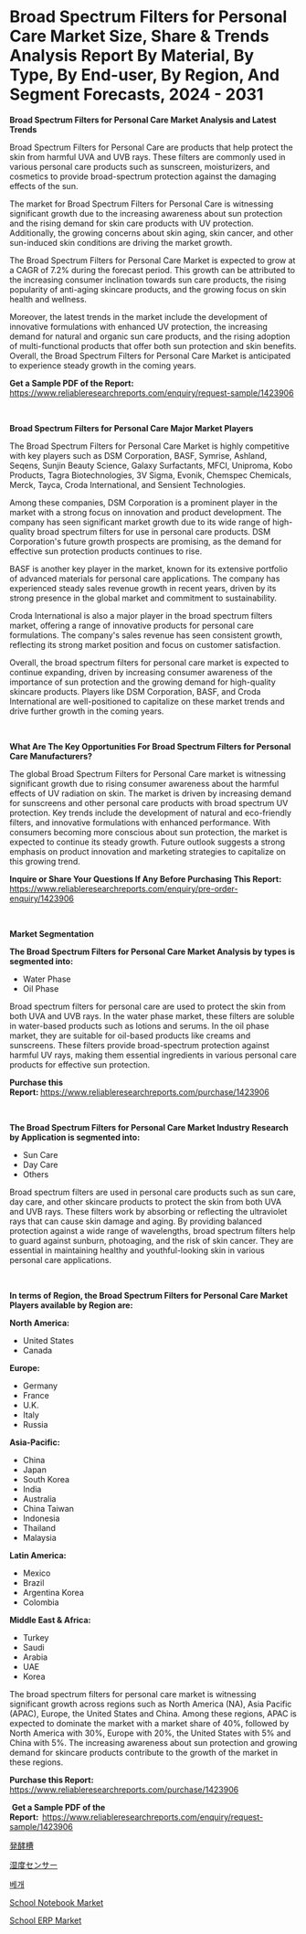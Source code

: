 <p><h1>Broad Spectrum Filters for Personal Care Market Size, Share & Trends Analysis Report By Material, By Type, By End-user, By Region, And Segment Forecasts, 2024 - 2031</h1></p><p><strong>Broad Spectrum Filters for Personal Care Market Analysis and Latest Trends</strong></p>
<p><p>Broad Spectrum Filters for Personal Care are products that help protect the skin from harmful UVA and UVB rays. These filters are commonly used in various personal care products such as sunscreen, moisturizers, and cosmetics to provide broad-spectrum protection against the damaging effects of the sun.</p><p>The market for Broad Spectrum Filters for Personal Care is witnessing significant growth due to the increasing awareness about sun protection and the rising demand for skin care products with UV protection. Additionally, the growing concerns about skin aging, skin cancer, and other sun-induced skin conditions are driving the market growth.</p><p>The Broad Spectrum Filters for Personal Care Market is expected to grow at a CAGR of 7.2% during the forecast period. This growth can be attributed to the increasing consumer inclination towards sun care products, the rising popularity of anti-aging skincare products, and the growing focus on skin health and wellness.</p><p>Moreover, the latest trends in the market include the development of innovative formulations with enhanced UV protection, the increasing demand for natural and organic sun care products, and the rising adoption of multi-functional products that offer both sun protection and skin benefits. Overall, the Broad Spectrum Filters for Personal Care Market is anticipated to experience steady growth in the coming years.</p></p>
<p><strong>Get a Sample PDF of the Report:&nbsp;</strong> <a href="https://www.reliableresearchreports.com/enquiry/request-sample/1423906">https://www.reliableresearchreports.com/enquiry/request-sample/1423906</a></p>
<p>&nbsp;</p>
<p><strong>Broad Spectrum Filters for Personal Care Major Market Players</strong></p>
<p><p>The Broad Spectrum Filters for Personal Care Market is highly competitive with key players such as DSM Corporation, BASF, Symrise, Ashland, Seqens, Sunjin Beauty Science, Galaxy Surfactants, MFCI, Uniproma, Kobo Products, Tagra Biotechnologies, 3V Sigma, Evonik, Chemspec Chemicals, Merck, Tayca, Croda International, and Sensient Technologies.</p><p>Among these companies, DSM Corporation is a prominent player in the market with a strong focus on innovation and product development. The company has seen significant market growth due to its wide range of high-quality broad spectrum filters for use in personal care products. DSM Corporation's future growth prospects are promising, as the demand for effective sun protection products continues to rise.</p><p>BASF is another key player in the market, known for its extensive portfolio of advanced materials for personal care applications. The company has experienced steady sales revenue growth in recent years, driven by its strong presence in the global market and commitment to sustainability.</p><p>Croda International is also a major player in the broad spectrum filters market, offering a range of innovative products for personal care formulations. The company's sales revenue has seen consistent growth, reflecting its strong market position and focus on customer satisfaction.</p><p>Overall, the broad spectrum filters for personal care market is expected to continue expanding, driven by increasing consumer awareness of the importance of sun protection and the growing demand for high-quality skincare products. Players like DSM Corporation, BASF, and Croda International are well-positioned to capitalize on these market trends and drive further growth in the coming years.</p></p>
<p>&nbsp;</p>
<p><strong>What Are The Key Opportunities For Broad Spectrum Filters for Personal Care Manufacturers?</strong></p>
<p><p>The global Broad Spectrum Filters for Personal Care market is witnessing significant growth due to rising consumer awareness about the harmful effects of UV radiation on skin. The market is driven by increasing demand for sunscreens and other personal care products with broad spectrum UV protection. Key trends include the development of natural and eco-friendly filters, and innovative formulations with enhanced performance. With consumers becoming more conscious about sun protection, the market is expected to continue its steady growth. Future outlook suggests a strong emphasis on product innovation and marketing strategies to capitalize on this growing trend.</p></p>
<p><strong>Inquire or Share Your Questions If Any Before Purchasing This Report:</strong> <a href="https://www.reliableresearchreports.com/enquiry/pre-order-enquiry/1423906">https://www.reliableresearchreports.com/enquiry/pre-order-enquiry/1423906</a></p>
<p>&nbsp;</p>
<p><strong>Market Segmentation</strong></p>
<p><strong>The Broad Spectrum Filters for Personal Care Market Analysis by types is segmented into:</strong></p>
<p><ul><li>Water Phase</li><li>Oil Phase</li></ul></p>
<p><p>Broad spectrum filters for personal care are used to protect the skin from both UVA and UVB rays. In the water phase market, these filters are soluble in water-based products such as lotions and serums. In the oil phase market, they are suitable for oil-based products like creams and sunscreens. These filters provide broad-spectrum protection against harmful UV rays, making them essential ingredients in various personal care products for effective sun protection.</p></p>
<p><strong>Purchase this Report:&nbsp;</strong><a href="https://www.reliableresearchreports.com/purchase/1423906">https://www.reliableresearchreports.com/purchase/1423906</a></p>
<p>&nbsp;</p>
<p><strong>The Broad Spectrum Filters for Personal Care Market Industry Research by Application is segmented into:</strong></p>
<p><ul><li>Sun Care</li><li>Day Care</li><li>Others</li></ul></p>
<p><p>Broad spectrum filters are used in personal care products such as sun care, day care, and other skincare products to protect the skin from both UVA and UVB rays. These filters work by absorbing or reflecting the ultraviolet rays that can cause skin damage and aging. By providing balanced protection against a wide range of wavelengths, broad spectrum filters help to guard against sunburn, photoaging, and the risk of skin cancer. They are essential in maintaining healthy and youthful-looking skin in various personal care applications.</p></p>
<p>&nbsp;</p>
<p><strong>In terms of Region, the Broad Spectrum Filters for Personal Care Market Players available by Region are:</strong></p>
<p>
    <p> <strong> North America: </strong>
        <ul>
            <li>United States</li>
            <li>Canada</li>
        </ul>
        </p> 
    <p> <strong> Europe: </strong>
        <ul>
            <li>Germany</li>
            <li>France</li>
            <li>U.K.</li>
            <li>Italy</li>
            <li>Russia</li>
        </ul>
        </p> 
    <p> <strong> Asia-Pacific: </strong>
        <ul>
            <li>China</li>
            <li>Japan</li>
            <li>South Korea</li>
            <li>India</li>
            <li>Australia</li>
            <li>China Taiwan</li>
            <li>Indonesia</li>
            <li>Thailand</li>
            <li>Malaysia</li>
        </ul>
        </p> 
    <p> <strong> Latin America: </strong>
        <ul>
            <li>Mexico</li>
            <li>Brazil</li>
            <li>Argentina Korea</li>
            <li>Colombia</li>
        </ul>
        </p> 
    <p> <strong> Middle East & Africa: </strong>
        <ul>
            <li>Turkey</li>
            <li>Saudi</li>
            <li>Arabia</li>
            <li>UAE</li>
            <li>Korea</li>
        </ul>
    </p>
    </p>
<p><p>The broad spectrum filters for personal care market is witnessing significant growth across regions such as North America (NA), Asia Pacific (APAC), Europe, the United States and China. Among these regions, APAC is expected to dominate the market with a market share of 40%, followed by North America with 30%, Europe with 20%, the United States with 5% and China with 5%. The increasing awareness about sun protection and growing demand for skincare products contribute to the growth of the market in these regions.</p></p>
<p><strong>Purchase this Report: </strong><a href="https://www.reliableresearchreports.com/purchase/1423906">https://www.reliableresearchreports.com/purchase/1423906</a></p>
<p>&nbsp;<strong>Get a Sample PDF of the Report:&nbsp;&nbsp;</strong><a href="https://www.reliableresearchreports.com/enquiry/request-sample/1423906">https://www.reliableresearchreports.com/enquiry/request-sample/1423906</a></p>
<p><strong></strong></p>
<p><p><a href="https://medium.com/@marlonblick/%E7%99%BA%E9%85%B5%E6%A7%BD%E5%B8%82%E5%A0%B4%E3%83%A1%E3%83%88%E3%83%AA%E3%82%AF%E3%82%B9%E3%81%AE%E3%83%87%E3%82%B3%E3%83%BC%E3%83%87%E3%82%A3%E3%83%B3%E3%82%B0-%E5%B8%82%E5%A0%B4%E3%82%B7%E3%82%A7%E3%82%A2-%E3%83%88%E3%83%AC%E3%83%B3%E3%83%89-%E6%88%90%E9%95%B7%E3%83%91%E3%82%BF%E3%83%BC%E3%83%B3-3dd75ce89c93">発酵槽</a></p><p><a href="https://medium.com/@marlonblick/%E6%B9%BF%E5%BA%A6%E3%82%BB%E3%83%B3%E3%82%B5%E3%83%BC%E5%B8%82%E5%A0%B4%E3%81%AE%E5%B8%82%E5%A0%B4%E8%AA%BF%E6%9F%BB%E3%83%AC%E3%83%9D%E3%83%BC%E3%83%88-%E3%81%9D%E3%81%AE%E6%AD%B4%E5%8F%B2%E3%81%8A%E3%82%88%E3%81%B32024%E5%B9%B4%E3%81%8B%E3%82%892031%E5%B9%B4%E3%81%BE%E3%81%A7%E3%81%AE%E4%BA%88%E6%B8%AC-28240975d715">湿度センサー</a></p><p><a href="https://medium.com/@stephenarmstrong52/%EB%B2%A0%EA%B0%9C-%EC%8B%9C%EC%9E%A5-%EA%B7%9C%EB%AA%A8-%EC%8B%9C%EC%9E%A5-%EC%A0%84%EB%A7%9D-%EB%B0%8F-%EC%8B%9C%EC%9E%A5-%EC%98%88%EC%B8%A1-2024%EB%85%84%EB%B6%80%ED%84%B0-2031%EB%85%84%EA%B9%8C%EC%A7%80-d2ece851b729">베개</a></p><p><a href="https://bubble-tree-ea4.notion.site/School-Notebook-Market-A-Comprehensive-Report-of-its-Market-Share-Growth-Trends-2024-2031-f530dada76664dc490a2142b8cb3936e">School Notebook Market</a></p><p><a href="https://woozy-pyroraptor-a1f.notion.site/School-ERP-Market-Size-Focuses-on-Market-Dynamics-In-Depth-Analysis-and-Future-Projections-of-its-M-0409948bde6e49dfabf8700ef22f2ad7">School ERP Market</a></p></p>